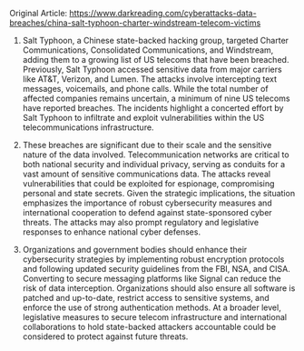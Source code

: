 Original Article: https://www.darkreading.com/cyberattacks-data-breaches/china-salt-typhoon-charter-windstream-telecom-victims

1) Salt Typhoon, a Chinese state-backed hacking group, targeted Charter Communications, Consolidated Communications, and Windstream, adding them to a growing list of US telecoms that have been breached. Previously, Salt Typhoon accessed sensitive data from major carriers like AT&T, Verizon, and Lumen. The attacks involve intercepting text messages, voicemails, and phone calls. While the total number of affected companies remains uncertain, a minimum of nine US telecoms have reported breaches. The incidents highlight a concerted effort by Salt Typhoon to infiltrate and exploit vulnerabilities within the US telecommunications infrastructure.

2) These breaches are significant due to their scale and the sensitive nature of the data involved. Telecommunication networks are critical to both national security and individual privacy, serving as conduits for a vast amount of sensitive communications data. The attacks reveal vulnerabilities that could be exploited for espionage, compromising personal and state secrets. Given the strategic implications, the situation emphasizes the importance of robust cybersecurity measures and international cooperation to defend against state-sponsored cyber threats. The attacks may also prompt regulatory and legislative responses to enhance national cyber defenses.

3) Organizations and government bodies should enhance their cybersecurity strategies by implementing robust encryption protocols and following updated security guidelines from the FBI, NSA, and CISA. Converting to secure messaging platforms like Signal can reduce the risk of data interception. Organizations should also ensure all software is patched and up-to-date, restrict access to sensitive systems, and enforce the use of strong authentication methods. At a broader level, legislative measures to secure telecom infrastructure and international collaborations to hold state-backed attackers accountable could be considered to protect against future threats.